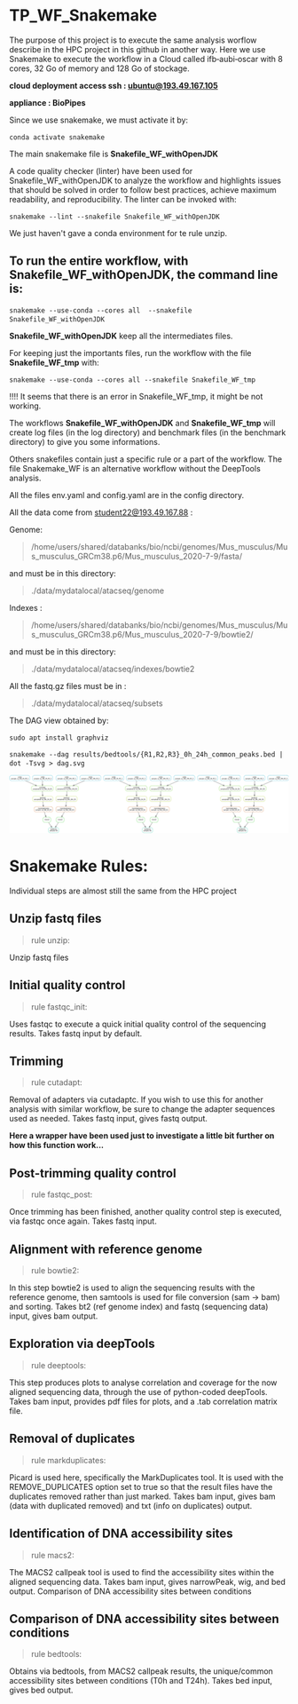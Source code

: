 
# TP_WF_Snakemake

The purpose of this project is to execute the same analysis worflow describe in the HPC project in this github in another way.
Here we use Snakemake to execute the workflow in a Cloud called ifb‑aubi‑oscar with 8 cores, 32 Go of memory and 128 Go of stockage.

**cloud deployment access ssh : ubuntu@193.49.167.105**

**appliance : BioPipes**

Since we use snakemake, we must activate it by:
```
conda activate snakemake
```


The main snakemake file is **Snakefile_WF_withOpenJDK**

A code quality checker (linter) have been used for Snakefile_WF_withOpenJDK to analyze the workflow and highlights issues that should be solved in order to follow best practices, achieve maximum readability, and reproducibility. The linter can be invoked with:
```
snakemake --lint --snakefile Snakefile_WF_withOpenJDK
```
We just haven't gave a conda environment for te rule unzip.

## To run the entire workflow, with **Snakefile_WF_withOpenJDK**, the command line is:

```
snakemake --use-conda --cores all  --snakefile Snakefile_WF_withOpenJDK
```
**Snakefile_WF_withOpenJDK** keep all the intermediates files.

For keeping just the importants files, run the workflow with the file **Snakefile_WF_tmp** with:

```
snakemake --use-conda --cores all --snakefile Snakefile_WF_tmp
```
!!!! It seems that there is an error in Snakefile_WF_tmp, it might be not working.

The workflows **Snakefile_WF_withOpenJDK** and **Snakefile_WF_tmp** will create log files (in the log directory) and benchmark files (in the benchmark directory) to give you some informations.

Others snakefiles contain just a specific rule or a part of the workflow. The file Snakemake_WF is an alternative workflow without the DeepTools analysis.

All the files env.yaml and config.yaml are in the config directory.

All the data come from  student22@193.49.167.88 :

Genome:
> /home/users/shared/databanks/bio/ncbi/genomes/Mus_musculus/Mus_musculus_GRCm38.p6/Mus_musculus_2020-7-9/fasta/

and must be in this directory:
> ./data/mydatalocal/atacseq/genome

Indexes : 
> /home/users/shared/databanks/bio/ncbi/genomes/Mus_musculus/Mus_musculus_GRCm38.p6/Mus_musculus_2020-7-9/bowtie2/

and must be in this directory:
> ./data/mydatalocal/atacseq/indexes/bowtie2

All  the fastq.gz files must be in :
> ./data/mydatalocal/atacseq/subsets

The DAG view obtained by:
```
sudo apt install graphviz
```
```
snakemake --dag results/bedtools/{R1,R2,R3}_0h_24h_common_peaks.bed | dot -Tsvg > dag.svg
```
<img src="DAG.png" />

# Snakemake Rules:

Individual steps are almost still the same from the HPC project

## Unzip fastq files
>rule unzip:

Unzip fastq files

## Initial quality control 
>rule fastqc_init:

Uses fastqc to execute a quick initial quality control of the sequencing results. Takes fastq input by default.

## Trimming 
>rule cutadapt:

Removal of adapters via cutadaptc. If you wish to use this for another analysis with similar workflow, be sure to change the adapter sequences used as needed. Takes fastq input, gives fastq output.

**Here a wrapper have been used just to investigate a little bit further on how this function work...** 

## Post-trimming quality control 
>rule fastqc_post:

Once trimming has been finished, another quality control step is executed, via fastqc once again. Takes fastq input.

## Alignment with reference genome  
>rule bowtie2:

In this step bowtie2 is used to align the sequencing results with the reference genome, then samtools is used for file conversion (sam -> bam) and sorting. Takes bt2 (ref genome index) and fastq (sequencing data) input, gives bam output.

## Exploration via deepTools 
>rule deeptools:

This step produces plots to analyse correlation and coverage for the now aligned sequencing data, through the use of python-coded deepTools. Takes bam input, provides pdf files for plots, and a .tab correlation matrix file.

## Removal of duplicates  
>rule markduplicates:

Picard is used here, specifically the MarkDuplicates tool. It is used with the REMOVE_DUPLICATES option set to true so that the result files have the duplicates removed rather than just marked. Takes bam input, gives bam (data with duplicated removed) and txt (info on duplicates) output.


## Identification of DNA accessibility sites 
>rule macs2:

The MACS2 callpeak tool is used to find the accessibility sites within the aligned sequencing data. Takes bam input, gives narrowPeak, wig, and bed output.
Comparison of DNA accessibility sites between conditions

## Comparison of DNA accessibility sites between conditions
>rule bedtools:

Obtains via bedtools, from MACS2 callpeak results, the unique/common accessibility sites between conditions (T0h and T24h). Takes bed input, gives bed output.


